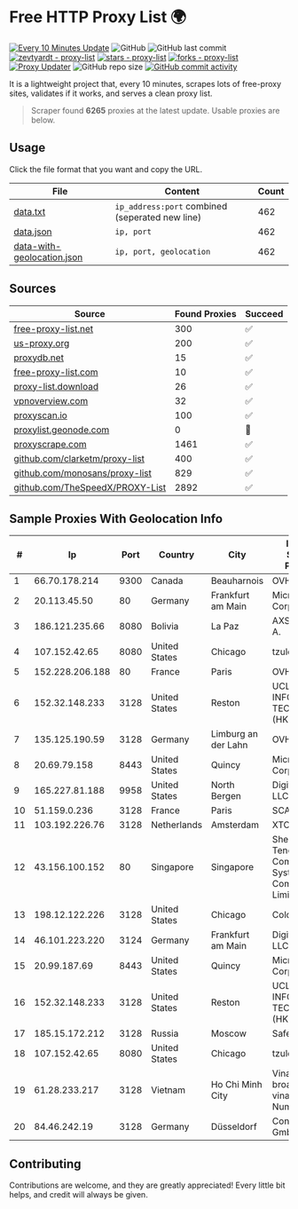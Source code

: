 
# Free HTTP Proxy List 🌍

[![Every 10 Minutes Update](https://github.com/mertguvencli/http-proxy-list/actions/workflows/main.yml/badge.svg?branch=main)](https://github.com/mertguvencli/http-proxy-list/actions/workflows/main.yml)
![GitHub](https://img.shields.io/github/license/mertguvencli/http-proxy-list)
![GitHub last commit](https://img.shields.io/github/last-commit/mertguvencli/http-proxy-list)
[![zevtyardt - proxy-list](https://img.shields.io/static/v1?label=zevtyardt&message=proxy-list&color=blue&logo=github)](https://github.com/zevtyardt/proxy-list "Go to GitHub repo")
[![stars - proxy-list](https://img.shields.io/github/stars/zevtyardt/proxy-list?style=social)](https://github.com/zevtyardt/proxy-list)
[![forks - proxy-list](https://img.shields.io/github/forks/zevtyardt/proxy-list?style=social)](https://github.com/zevtyardt/proxy-list)
[![Proxy Updater](https://github.com/zevtyardt/proxy-list/workflows/Proxy%20Updater/badge.svg)](https://github.com/zevtyardt/proxy-list/actions?query=workflow:"Proxy+Updater")
![GitHub repo size](https://img.shields.io/github/repo-size/zevtyardt/proxy-list)
[![GitHub commit activity](https://img.shields.io/github/commit-activity/m/zevtyardt/proxy-list?logo=commits)](https://github.com/zevtyardt/proxy-list/commits/main)

It is a lightweight project that, every 10 minutes, scrapes lots of free-proxy sites, validates if it works, and serves a clean proxy list.

> Scraper found **6265** proxies at the latest update. Usable proxies are below.

## Usage

Click the file format that you want and copy the URL.

|File|Content|Count|
|----|-------|-----|
|[data.txt](https://raw.githubusercontent.com/mertguvencli/http-proxy-list/main/proxy-list/data.txt)|`ip_address:port` combined (seperated new line)|462|
|[data.json](https://raw.githubusercontent.com/mertguvencli/http-proxy-list/main/proxy-list/data.json)|`ip, port`|462|
|[data-with-geolocation.json](https://raw.githubusercontent.com/mertguvencli/http-proxy-list/main/proxy-list/data-with-geolocation.json)|`ip, port, geolocation`|462|

## Sources

|Source|Found Proxies|Succeed|
|------|-------------|-------|
|[free-proxy-list.net](https://free-proxy-list.net)|300|✅|
|[us-proxy.org](https://www.us-proxy.org)|200|✅|
|[proxydb.net](http://proxydb.net)|15|✅|
|[free-proxy-list.com](https://free-proxy-list.com/?page=&port=&type%5B%5D=http&type%5B%5D=https&up_time=0&search=Search)|10|✅|
|[proxy-list.download](https://www.proxy-list.download/HTTP)|26|✅|
|[vpnoverview.com](https://vpnoverview.com/privacy/anonymous-browsing/free-proxy-servers)|32|✅|
|[proxyscan.io](https://www.proxyscan.io)|100|✅|
|[proxylist.geonode.com](https://proxylist.geonode.com/api/proxy-list?limit=300&page=1&sort_by=lastChecked&sort_type=desc&protocols=http,https)|0|🚫|
|[proxyscrape.com](https://api.proxyscrape.com/v2/?request=displayproxies&protocol=http&timeout=10000&country=all&ssl=all&anonymity=all)|1461|✅|
|[github.com/clarketm/proxy-list](https://raw.githubusercontent.com/clarketm/proxy-list/master/proxy-list-raw.txt)|400|✅|
|[github.com/monosans/proxy-list](https://raw.githubusercontent.com/monosans/proxy-list/main/proxies/http.txt)|829|✅|
|[github.com/TheSpeedX/PROXY-List](https://raw.githubusercontent.com/TheSpeedX/PROXY-List/master/http.txt)|2892|✅|


## Sample Proxies With Geolocation Info

|#|Ip|Port|Country|City|Internet Service Provider|
|-|--|----|-------|----|-------------------------|
|1|66.70.178.214|9300|Canada|Beauharnois|OVH SAS|
|2|20.113.45.50|80|Germany|Frankfurt am Main|Microsoft Corporation|
|3|186.121.235.66|8080|Bolivia|La Paz|AXS Bolivia S. A.|
|4|107.152.42.65|8080|United States|Chicago|tzulo, inc.|
|5|152.228.206.188|80|France|Paris|OVH SAS|
|6|152.32.148.233|3128|United States|Reston|UCLOUD INFORMATION TECHNOLOGY (HK) LIMITED|
|7|135.125.190.59|3128|Germany|Limburg an der Lahn|OVH SAS|
|8|20.69.79.158|8443|United States|Quincy|Microsoft Corporation|
|9|165.227.81.188|9958|United States|North Bergen|DigitalOcean, LLC|
|10|51.159.0.236|3128|France|Paris|SCALEWAY|
|11|103.192.226.76|3128|Netherlands|Amsterdam|XTOM-HKG|
|12|43.156.100.152|80|Singapore|Singapore|Shenzhen Tencent Computer Systems Company Limited|
|13|198.12.122.226|3128|United States|Chicago|ColoCrossing|
|14|46.101.223.220|3124|Germany|Frankfurt am Main|DigitalOcean, LLC|
|15|20.99.187.69|8443|United States|Quincy|Microsoft Corporation|
|16|152.32.148.233|3128|United States|Reston|UCLOUD INFORMATION TECHNOLOGY (HK) LIMITED|
|17|185.15.172.212|3128|Russia|Moscow|SafeData LLC|
|18|107.152.42.65|8080|United States|Chicago|tzulo, inc.|
|19|61.28.233.217|3128|Vietnam|Ho Chi Minh City|Vinadata broadcast via vinagame AS Number|
|20|84.46.242.19|3128|Germany|Düsseldorf|Contabo GmbH|



## Contributing

Contributions are welcome, and they are greatly appreciated! Every
little bit helps, and credit will always be given.

